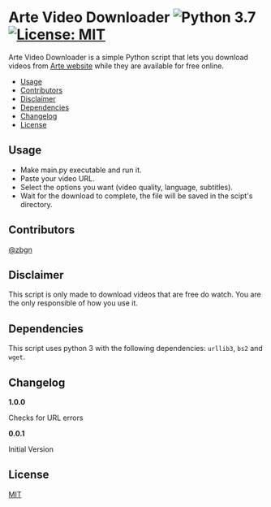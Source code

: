 # Arte Video Downloader ![Python 3.7](https://img.shields.io/badge/python-3.7-blue.svg) [![License: MIT](https://img.shields.io/badge/License-MIT-yellow.svg)](/LICENSE.md) 

Arte Video Downloader is a simple Python script that lets you download videos from [Arte website](https://www.arte.tv/) while they are available for free online.

* [Usage](#usage)
* [Contributors](#contributors)
* [Disclaimer](#disclaimer)
* [Dependencies](#dependencies)
* [Changelog](#changelog)
* [License](#license)


## Usage

- Make main.py executable and run it.
- Paste your video URL.
- Select the options you want (video quality, language, subtitles).
- Wait for the download to complete, the file will be saved in the scipt's directory. 

## Contributors

[@zbgn](https://github.com/zbgn)

## Disclaimer

This script is only made to download videos that are free do watch. You are the only responsible of how you use it.

## Dependencies

This script uses python 3 with the following dependencies: `urllib3`, `bs2` and `wget`.   

## Changelog

**1.0.0**

Checks for URL errors

**0.0.1**

Initial Version

## License
[MIT](LICENSE.md "MIT")